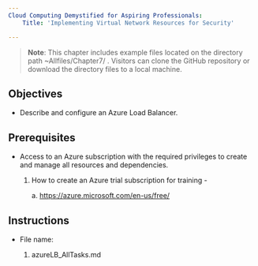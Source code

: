 ```yaml
---
Cloud Computing Demystified for Aspiring Professionals:
    Title: 'Implementing Virtual Network Resources for Security'

---
```


>**Note**: This chapter includes example files located on the directory path ~Allfiles/Chapter7/ . Visitors can clone the GitHub repository or download the directory files to a local machine.

## Objectives

-	Describe and configure an Azure Load Balancer.


## Prerequisites

- Access to an Azure subscription with the required privileges to create and manage all resources and dependencies.

    1. How to create an Azure trial subscription for training -

	    a. https://azure.microsoft.com/en-us/free/

## Instructions
- File name:

  1. azureLB_AllTasks.md


